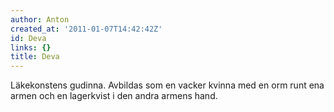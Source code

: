 ```yaml
---
author: Anton
created_at: '2011-01-07T14:42:42Z'
id: Deva
links: {}
title: Deva
---
```


Läkekonstens gudinna. Avbildas som en vacker kvinna med en orm runt ena armen och en lagerkvist i
den andra armens hand.
